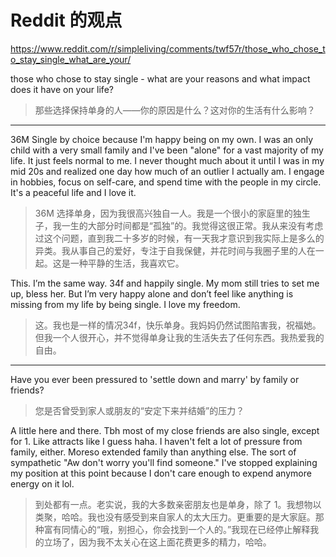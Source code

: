 # Reddit 的观点

https://www.reddit.com/r/simpleliving/comments/twf57r/those_who_chose_to_stay_single_what_are_your/

those who chose to stay single - what are your reasons and what impact does it have on your life?

>那些选择保持单身的人——你的原因是什么？这对你的生活有什么影响？

---


36M Single by choice because I'm happy being on my own. I was an only child with a very small family and I've been "alone" for a vast majority of my life. It just feels normal to me. I never thought much about it until I was in my mid 20s and realized one day how much of an outlier I actually am. I engage in hobbies, focus on self-care, and spend time with the people in my circle. It's a peaceful life and I love it.

>36M 选择单身，因为我很高兴独自一人。我是一个很小的家庭里的独生子，我一生的大部分时间都是“孤独”的。我觉得这很正常。我从来没有考虑过这个问题，直到我二十多岁的时候，有一天我才意识到我实际上是多么的异类。我从事自己的爱好，专注于自我保健，并花时间与我圈子里的人在一起。这是一种平静的生活，我喜欢它。


This. I’m the same way. 34f and happily single. My mom still tries to set me up, bless her. But I’m very happy alone and don’t feel like anything is missing from my life by being single. I love my freedom.

>这。我也是一样的情况34f，快乐单身。我妈妈仍然试图陷害我，祝福她。但我一个人很开心，并不觉得单身让我的生活失去了任何东西。我热爱我的自由。

---

Have you ever been pressured to 'settle down and marry' by family or friends?

>您是否曾受到家人或朋友的“安定下来并结婚”的压力？



A little here and there. Tbh most of my close friends are also single, except for 1. Like attracts like I guess haha. I haven't felt a lot of pressure from family, either. Moreso extended family than anything else. The sort of sympathetic "Aw don't worry you'll find someone." I've stopped explaining my position at this point because I don't care enough to expend anymore energy on it lol.

>到处都有一点。老实说，我的大多数亲密朋友也是单身，除了 1。我想物以类聚，哈哈。我也没有感受到来自家人的太大压力。更重要的是大家庭。那种富有同情心的“哦，别担心，你会找到一个人的。”我现在已经停止解释我的立场了，因为我不太关心在这上面花费更多的精力，哈哈。



